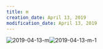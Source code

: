 ```yaml
---
title: m
creation_date: April 13, 2019
modification_date: April 13, 2019
---
```



![2019-04-13-m](images/2019-04-13-m.png)![2019-04-13-m-1](images/2019-04-13-m-1.png)
